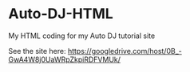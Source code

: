 Auto-DJ-HTML
============

My HTML coding for my Auto DJ tutorial site

See the site here: https://googledrive.com/host/0B_-GwA4W8j0UaWRpZkpiRDFVMUk/
